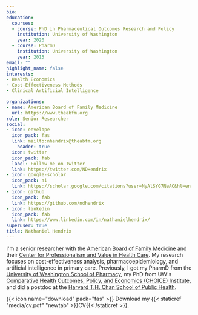 ```yaml
---
bio: 
education:
  courses:
  - course: PhD in Pharmaceutical Outcomes Research and Policy
    institution: University of Washington
    year: 2020
  - course: PharmD
    institution: University of Washington
    year: 2015
email: ""
highlight_name: false
interests:
- Health Economics
- Cost-Effectiveness Methods 
- Clinical Artificial Intelligence

organizations:
- name: American Board of Family Medicine
  url: https://www.theabfm.org
role: Senior Researcher
social:
- icon: envelope
  icon_pack: fas
  link: mailto:nhendrix@theabfm.org
    header: true
  icon: twitter
  icon_pack: fab
  label: Follow me on Twitter
  link: https://twitter.com/NDHendrix
- icon: google-scholar
  icon_pack: ai
  link: https://scholar.google.com/citations?user=NyAlSYG7NeAC&hl=en
- icon: github
  icon_pack: fab
  link: https://github.com/ndhendrix
- icon: linkedin
  icon_pack: fab
  link: https://www.linkedin.com/in/nathanielhendrix/
superuser: true
title: Nathaniel Hendrix
---
```


I'm a senior researcher with the [American Board of Family Medicine](https://www.theabfm.org) and their [Center for Professionalism and Value in Health Care](https://professionalismandvalue.org). My research focuses on cost-effectiveness analysis, pharmacoepidemiology, and artificial intelligence in primary care. Previously, I got my PharmD from the [University of Washington School of Pharmacy](https://sop.washington.edu), my PhD from UW's [Comparative Health Outcomes, Policy, and Economics (CHOICE) Institute](https://sop.washington.edu/choice/), and did a postdoc at the [Harvard T.H. Chan School of Public Health](https://www.hsph.harvard.edu).

{{< icon name="download" pack="fas" >}} Download my {{< staticref "media/cv.pdf" "newtab" >}}CV{{< /staticref >}}.
